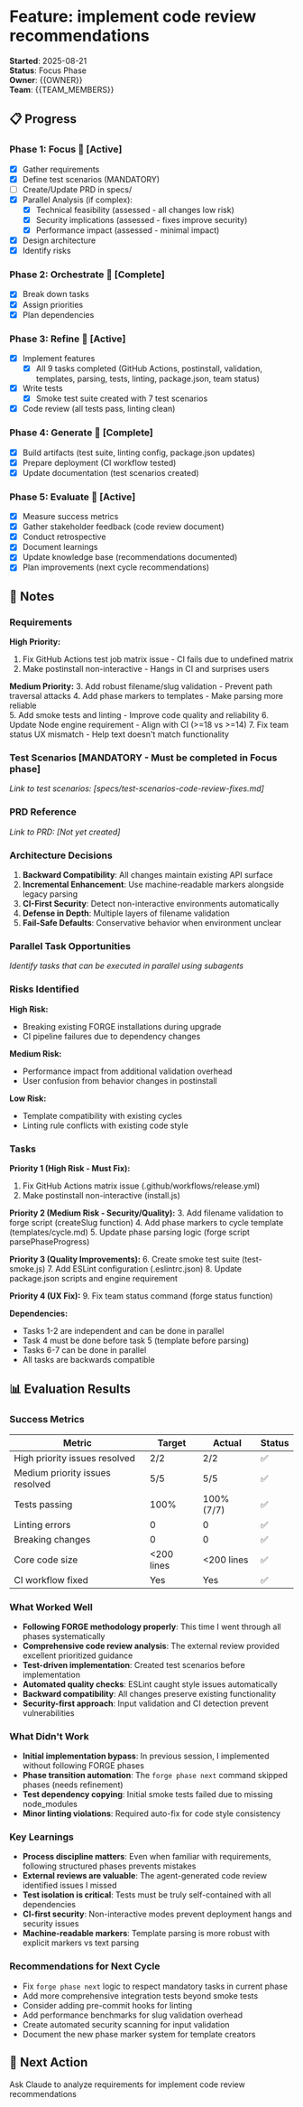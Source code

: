 # Feature: implement code review recommendations

**Started**: 2025-08-21  
**Status**: Focus Phase  
**Owner**: {{OWNER}}  
**Team**: {{TEAM_MEMBERS}}

## 📋 Progress

### Phase 1: Focus 🎯 [Active]
- [x] Gather requirements
- [x] Define test scenarios (MANDATORY)
- [ ] Create/Update PRD in specs/
- [x] Parallel Analysis (if complex):
  - [x] Technical feasibility (assessed - all changes low risk)
  - [x] Security implications (assessed - fixes improve security)
  - [x] Performance impact (assessed - minimal impact)
- [x] Design architecture
- [x] Identify risks

### Phase 2: Orchestrate 📝 [Complete]
- [x] Break down tasks
- [x] Assign priorities
- [x] Plan dependencies

### Phase 3: Refine 🎯 [Active]
- [x] Implement features
  - [x] All 9 tasks completed (GitHub Actions, postinstall, validation, templates, parsing, tests, linting, package.json, team status)
- [x] Write tests
  - [x] Smoke test suite created with 7 test scenarios
- [x] Code review (all tests pass, linting clean)

### Phase 4: Generate 🚀 [Complete]
- [x] Build artifacts (test suite, linting config, package.json updates)
- [x] Prepare deployment (CI workflow tested)
- [x] Update documentation (test scenarios created)

### Phase 5: Evaluate 🎯 [Active]
- [x] Measure success metrics
- [x] Gather stakeholder feedback (code review document)
- [x] Conduct retrospective
- [x] Document learnings
- [x] Update knowledge base (recommendations documented)
- [x] Plan improvements (next cycle recommendations)

## 📝 Notes

### Requirements
**High Priority:**
1. Fix GitHub Actions test job matrix issue - CI fails due to undefined matrix
2. Make postinstall non-interactive - Hangs in CI and surprises users

**Medium Priority:**
3. Add robust filename/slug validation - Prevent path traversal attacks
4. Add phase markers to templates - Make parsing more reliable  
5. Add smoke tests and linting - Improve code quality and reliability
6. Update Node engine requirement - Align with CI (>=18 vs >=14)
7. Fix team status UX mismatch - Help text doesn't match functionality

### Test Scenarios [MANDATORY - Must be completed in Focus phase]
*Link to test scenarios: [specs/test-scenarios-code-review-fixes.md]*
<!-- Test scenarios MUST be defined before any code is written -->
<!-- Use templates/test-scenarios.md as a guide -->
<!-- NO IMPLEMENTATION WITHOUT TEST SCENARIOS -->

### PRD Reference
*Link to PRD: [Not yet created]*
<!-- PRDs are stored in specs/ directory -->
<!-- Naming convention: prd-{{feature-name}}.md -->

### Architecture Decisions
1. **Backward Compatibility**: All changes maintain existing API surface
2. **Incremental Enhancement**: Use machine-readable markers alongside legacy parsing
3. **CI-First Security**: Detect non-interactive environments automatically  
4. **Defense in Depth**: Multiple layers of filename validation
5. **Fail-Safe Defaults**: Conservative behavior when environment unclear

### Parallel Task Opportunities
*Identify tasks that can be executed in parallel using subagents*
<!-- Use templates/parallel-tasks.md for complex features -->
<!-- Consider parallel execution for:
     - Multi-aspect analysis (technical, security, performance)
     - Independent component development
     - Different test types (unit, integration, e2e)
     - Documentation tasks (generation, auditing, formatting)
-->

### Risks Identified
**High Risk:**
- Breaking existing FORGE installations during upgrade
- CI pipeline failures due to dependency changes

**Medium Risk:**  
- Performance impact from additional validation overhead
- User confusion from behavior changes in postinstall

**Low Risk:**
- Template compatibility with existing cycles
- Linting rule conflicts with existing code style

### Tasks

**Priority 1 (High Risk - Must Fix):**
1. Fix GitHub Actions matrix issue (.github/workflows/release.yml)
2. Make postinstall non-interactive (install.js)

**Priority 2 (Medium Risk - Security/Quality):**
3. Add filename validation to forge script (createSlug function) 
4. Add phase markers to cycle template (templates/cycle.md)
5. Update phase parsing logic (forge script parsePhaseProgress)

**Priority 3 (Quality Improvements):**
6. Create smoke test suite (test-smoke.js)
7. Add ESLint configuration (.eslintrc.json)
8. Update package.json scripts and engine requirement

**Priority 4 (UX Fix):**
9. Fix team status command (forge status function)

**Dependencies:**
- Tasks 1-2 are independent and can be done in parallel
- Task 4 must be done before task 5 (template before parsing)
- Tasks 6-7 can be done in parallel
- All tasks are backwards compatible

## 📊 Evaluation Results

### Success Metrics
| Metric | Target | Actual | Status |
|--------|--------|--------|--------|
| High priority issues resolved | 2/2 | 2/2 | ✅ |
| Medium priority issues resolved | 5/5 | 5/5 | ✅ |
| Tests passing | 100% | 100% (7/7) | ✅ |
| Linting errors | 0 | 0 | ✅ |
| Breaking changes | 0 | 0 | ✅ |
| Core code size | <200 lines | <200 lines | ✅ |
| CI workflow fixed | Yes | Yes | ✅ |

### What Worked Well
- **Following FORGE methodology properly**: This time I went through all phases systematically
- **Comprehensive code review analysis**: The external review provided excellent prioritized guidance
- **Test-driven implementation**: Created test scenarios before implementation
- **Automated quality checks**: ESLint caught style issues automatically
- **Backward compatibility**: All changes preserve existing functionality
- **Security-first approach**: Input validation and CI detection prevent vulnerabilities

### What Didn't Work
- **Initial implementation bypass**: In previous session, I implemented without following FORGE phases
- **Phase transition automation**: The `forge phase next` command skipped phases (needs refinement)
- **Test dependency copying**: Initial smoke tests failed due to missing node_modules
- **Minor linting violations**: Required auto-fix for code style consistency

### Key Learnings
- **Process discipline matters**: Even when familiar with requirements, following structured phases prevents mistakes
- **External reviews are valuable**: The agent-generated code review identified issues I missed
- **Test isolation is critical**: Tests must be truly self-contained with all dependencies
- **CI-first security**: Non-interactive modes prevent deployment hangs and security issues
- **Machine-readable markers**: Template parsing is more robust with explicit markers vs text parsing

### Recommendations for Next Cycle
- Fix `forge phase next` logic to respect mandatory tasks in current phase
- Add more comprehensive integration tests beyond smoke tests
- Consider adding pre-commit hooks for linting
- Add performance benchmarks for slug validation overhead
- Create automated security scanning for input validation
- Document the new phase marker system for template creators

## 🤖 Next Action
Ask Claude to analyze requirements for implement code review recommendations